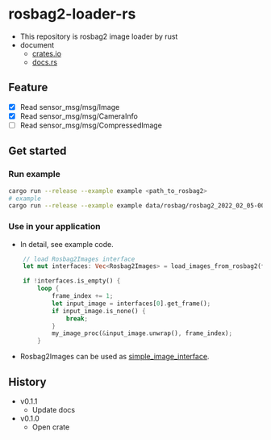 # rosbag2-loader-rs

- This repository is rosbag2 image loader by rust
- document
    - [crates.io](https://crates.io/crates/rosbag2_image_loader)
    - [docs.rs](https://docs.rs/rosbag2-image-loader-rs)

## Feature

- [x] Read sensor_msg/msg/Image
- [x] Read sensor_msg/msg/CameraInfo
- [ ] Read sensor_msg/msg/CompressedImage

## Get started

### Run example

```sh
cargo run --release --example example <path_to_rosbag2>
# example
cargo run --release --example example data/rosbag/rosbag2_2022_02_05-00_54_33/rosbag2_2022_02_05-00_54_33_0.db3
```

### Use in your application

- In detail, see example code.

```rust
    // load Rosbag2Images interface
    let mut interfaces: Vec<Rosbag2Images> = load_images_from_rosbag2(file_name).unwrap();

    if !interfaces.is_empty() {
        loop {
            frame_index += 1;
            let input_image = interfaces[0].get_frame();
            if input_image.is_none() {
                break;
            }
            my_image_proc(&input_image.unwrap(), frame_index);
        }
```

- Rosbag2Images can be used as [simple_image_interface](https://github.com/scepter914/simple-image-interface-rs).

## History

- v0.1.1
  - Update docs
- v0.1.0
  - Open crate
